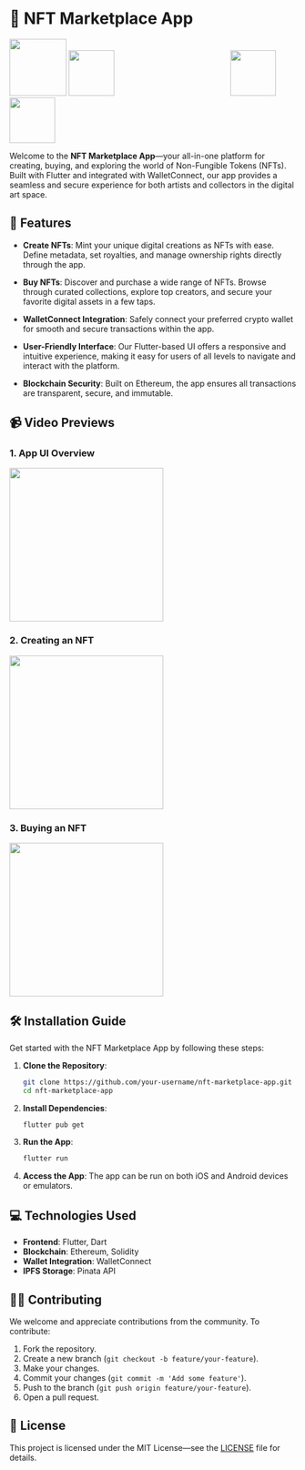 
# 🎨 NFT Marketplace App
<img src="https://github.com/user-attachments/assets/10dc1666-1b87-4fad-8cf3-5285deffb60a" width="100"/>
<img src="https://github.com/user-attachments/assets/d2408a8e-e659-47d3-9ac7-84b66164b9fa" width="80" style="padding-right: 200px"/>
<img src="https://github.com/user-attachments/assets/60d1b952-0181-48be-9422-962c2476d8d1" width="80"/>
<img src="https://github.com/user-attachments/assets/14beba82-b8ea-434b-89ed-f522f1a5a25c" width="80"/>





Welcome to the **NFT Marketplace App**—your all-in-one platform for creating, buying, and exploring the world of Non-Fungible Tokens (NFTs). Built with Flutter and integrated with WalletConnect, our app provides a seamless and secure experience for both artists and collectors in the digital art space.

## 🚀 Features

- **Create NFTs**: Mint your unique digital creations as NFTs with ease. Define metadata, set royalties, and manage ownership rights directly through the app.
  
- **Buy NFTs**: Discover and purchase a wide range of NFTs. Browse through curated collections, explore top creators, and secure your favorite digital assets in a few taps.
  
- **WalletConnect Integration**: Safely connect your preferred crypto wallet for smooth and secure transactions within the app.

- **User-Friendly Interface**: Our Flutter-based UI offers a responsive and intuitive experience, making it easy for users of all levels to navigate and interact with the platform.

- **Blockchain Security**: Built on Ethereum, the app ensures all transactions are transparent, secure, and immutable.

## 📹 Video Previews

### 1. App UI Overview


<img src="https://github.com/user-attachments/assets/0f226afb-8a67-4454-a2c4-fd0cb52b969e" width="270" style="padding-right: 200px;"/>




### 2. Creating an NFT
<img src="https://github.com/user-attachments/assets/4c8f94d1-069e-42e7-965a-04ca84921b81" width="270" style="padding-right: 200px;"/>

### 3. Buying an NFT

<img src="https://github.com/user-attachments/assets/d56ee9b7-fb61-4a11-9757-4ac75d081015" width="270" style="padding-right: 200px;"/>



## 🛠️ Installation Guide

Get started with the NFT Marketplace App by following these steps:

1. **Clone the Repository**:
    ```bash
    git clone https://github.com/your-username/nft-marketplace-app.git
    cd nft-marketplace-app
    ```

2. **Install Dependencies**:
    ```bash
    flutter pub get
    ```

3. **Run the App**:
    ```bash
    flutter run
    ```

4. **Access the App**:
    The app can be run on both iOS and Android devices or emulators.

## 💻 Technologies Used

- **Frontend**: Flutter, Dart
- **Blockchain**: Ethereum, Solidity
- **Wallet Integration**: WalletConnect
- **IPFS Storage**: Pinata API


## 🧑‍💻 Contributing

We welcome and appreciate contributions from the community. To contribute:

1. Fork the repository.
2. Create a new branch (`git checkout -b feature/your-feature`).
3. Make your changes.
4. Commit your changes (`git commit -m 'Add some feature'`).
5. Push to the branch (`git push origin feature/your-feature`).
6. Open a pull request.

## 📜 License

This project is licensed under the MIT License—see the [LICENSE](LICENSE) file for details.
